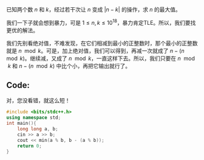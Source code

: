 已知两个数 $n$ 和 $k$，经过若干次让 $n$ 变成 $|n - k|$ 的操作，求 $n$ 的最大值。

我们一下子就会想到暴力，可是 $1≤n,k≤10^{18}$，暴力肯定TLE。所以，我们要找更优的解法。

我们先别看绝对值，不难发现，在它们相减到最小的正整数时，那个最小的正整数就是 $n\mod k$。可是，加上绝对值，我们可以得到，再减一次就成了 $n - (n \mod k)$。继续减，又成了 $n \mod k$，一直这样下去。所以，我们只要在 $n \mod k$ 和 $n - (n \mod k)$ 中比个小，再把它输出就行了。

## Code:

对，您没看错，就这么短！

```cpp
#include <bits/stdc++.h>
using namespace std;
int main(){
    long long a, b;
    cin >> a >> b;
    cout << min(a % b, b - (a % b));
    return 0;
}
```